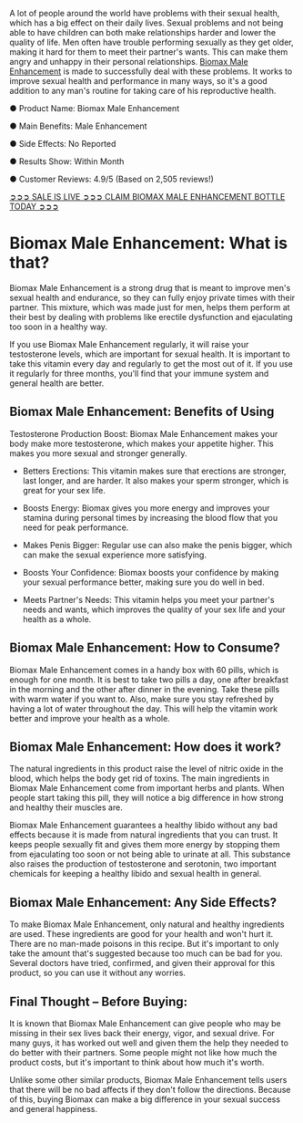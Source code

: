A lot of people around the world have problems with their sexual health, which has a big effect on their daily lives. Sexual problems and not being able to have children can both make relationships harder and lower the quality of life. Men often have trouble performing sexually as they get older, making it hard for them to meet their partner's wants. This can make them angry and unhappy in their personal relationships. [Biomax Male Enhancement](https://www.facebook.com/orderbiomaxmaleenhancement) is made to successfully deal with these problems. It works to improve sexual health and performance in many ways, so it's a good addition to any man's routine for taking care of his reproductive health.

● Product Name: Biomax Male Enhancement

‍● Main Benefits: Male Enhancement

● Side Effects: No Reported

● Results Show: Within Month

● Customer Reviews: 4.9/5 (Based on 2,505 reviews!)

[‍➲➲➲ SALE IS LIVE ➲➲➲ CLAIM BIOMAX MALE ENHANCEMENT BOTTLE TODAY ➲➲➲](https://atozsupplement.com/biomax-male-enhancement/)

# Biomax Male Enhancement: What is that?

Biomax Male Enhancement is a strong drug that is meant to improve men's sexual health and endurance, so they can fully enjoy private times with their partner. This mixture, which was made just for men, helps them perform at their best by dealing with problems like erectile dysfunction and ejaculating too soon in a healthy way.

If you use Biomax Male Enhancement regularly, it will raise your testosterone levels, which are important for sexual health. It is important to take this vitamin every day and regularly to get the most out of it. If you use it regularly for three months, you'll find that your immune system and general health are better.

## Biomax Male Enhancement: Benefits of Using

Testosterone Production Boost: Biomax Male Enhancement makes your body make more testosterone, which makes your appetite higher. This makes you more sexual and stronger generally.

- Betters Erections: This vitamin makes sure that erections are stronger, last longer, and are harder. It also makes your sperm stronger, which is great for your sex life.

- Boosts Energy: Biomax gives you more energy and improves your stamina during personal times by increasing the blood flow that you need for peak performance.

- Makes Penis Bigger: Regular use can also make the penis bigger, which can make the sexual experience more satisfying.

- Boosts Your Confidence: Biomax boosts your confidence by making your sexual performance better, making sure you do well in bed.

- Meets Partner's Needs: This vitamin helps you meet your partner's needs and wants, which improves the quality of your sex life and your health as a whole.

## Biomax Male Enhancement: How to Consume?

Biomax Male Enhancement comes in a handy box with 60 pills, which is enough for one month. It is best to take two pills a day, one after breakfast in the morning and the other after dinner in the evening. Take these pills with warm water if you want to. Also, make sure you stay refreshed by having a lot of water throughout the day. This will help the vitamin work better and improve your health as a whole.

## Biomax Male Enhancement: How does it work?

The natural ingredients in this product raise the level of nitric oxide in the blood, which helps the body get rid of toxins. The main ingredients in Biomax Male Enhancement come from important herbs and plants. When people start taking this pill, they will notice a big difference in how strong and healthy their muscles are.

Biomax Male Enhancement guarantees a healthy libido without any bad effects because it is made from natural ingredients that you can trust. It keeps people sexually fit and gives them more energy by stopping them from ejaculating too soon or not being able to urinate at all. This substance also raises the production of testosterone and serotonin, two important chemicals for keeping a healthy libido and sexual health in general.

## Biomax Male Enhancement: Any Side Effects?

To make Biomax Male Enhancement, only natural and healthy ingredients are used. These ingredients are good for your health and won't hurt it. There are no man-made poisons in this recipe. But it's important to only take the amount that's suggested because too much can be bad for you. Several doctors have tried, confirmed, and given their approval for this product, so you can use it without any worries.

## Final Thought – Before Buying:

It is known that Biomax Male Enhancement can give people who may be missing in their sex lives back their energy, vigor, and sexual drive. For many guys, it has worked out well and given them the help they needed to do better with their partners. Some people might not like how much the product costs, but it's important to think about how much it's worth.

Unlike some other similar products, Biomax Male Enhancement tells users that there will be no bad affects if they don't follow the directions. Because of this, buying Biomax can make a big difference in your sexual success and general happiness.
